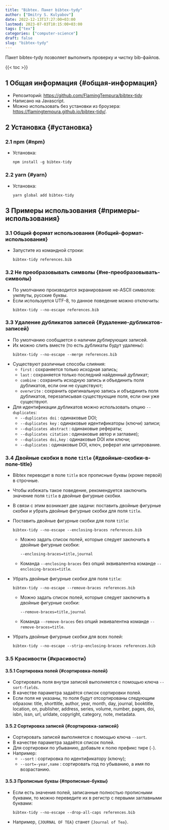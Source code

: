 ```yaml
---
title: "Bibtex. Пакет bibtex-tydy"
author: ["Dmitry S. Kulyabov"]
date: 2022-12-13T17:27:00+03:00
lastmod: 2023-07-03T10:15:00+03:00
tags: ["tex"]
categories: ["computer-science"]
draft: false
slug: "bibtex-tydy"
---
```


Пакет bibtex-tydy позволяет выполнить проверку и чистку bib-файлов.

<!--more-->

{{< toc >}}


## <span class="section-num">1</span> Общая информация {#общая-информация}

-   Репозиторий: <https://github.com/FlamingTempura/bibtex-tidy>
-   Написано на Javascript.
-   Можно использовать без установки из броузера: <https://flamingtempura.github.io/bibtex-tidy/>.


## <span class="section-num">2</span> Установка {#установка}


### <span class="section-num">2.1</span> npm {#npm}

-   Установка:
    ```shell
    npm install -g bibtex-tidy
    ```


### <span class="section-num">2.2</span> yarn {#yarn}

-   Установка:
    ```shell
    yarn global add bibtex-tidy
    ```


## <span class="section-num">3</span> Примеры использования {#примеры-использования}


### <span class="section-num">3.1</span> Общий формат использования {#общий-формат-использования}

-   Запустите из командной строки:
    ```shell
    bibtex-tidy references.bib
    ```


### <span class="section-num">3.2</span> Не преобразовывать символы {#не-преобразовывать-символы}

-   По умолчанию производится экранирование не-ASCII символов: умляуты, русские буквы.
-   Если используется UTF-8, то данное поведение можно отключить:
    ```shell
    bibtex-tidy --no-escape references.bib
    ```


### <span class="section-num">3.3</span> Удаление дубликатов записей {#удаление-дубликатов-записей}

-   По умолчанию сообщается о наличии дублирующих записей.
-   Их можно слить вместе (то есть дубликаты будут удалены):
    ```shell
    bibtex-tidy --no-escape --merge references.bib
    ```
-   Существуют различные способы слияния:
    -   `first` : сохраняется только исходная запись;
    -   `last` : сохраняется только последний найденный дубликат;
    -   `combine` : сохранить исходную запись и объединить поля дубликатов, если они не существуют;
    -   `overwrite` : сохранить оригинальную запись и объединить поля дубликатов, перезаписывая существующие поля, если они уже существуют.
-   Для идентификации дубликатов можно использовать опцию `--duplicates`:
    -   `--duplicates doi` : одинаковые DOI;
    -   `--duplicates key` : одинаковые идентификаторы (ключи) записи;
    -   `--duplicates abstract` : одинаковые рефераты;
    -   `--duplicates citation` : одинаковые автор и заглавие);
    -   `--duplicates doi,key` : одинаковые DOI или ключи;
    -   `--duplicates` : одинаковые DOI, ключ, реферат или цитирование.


### <span class="section-num">3.4</span> Двойные скобки в поле `title` {#двойные-скобки-в-поле-title}

-   Bibtex переводит в поле `title` все прописные буквы (кроме первой) в строчные.
-   Чтобы избежать такое поведение, рекомендуется заключить значение поля `title` в двойные фигурные скобки.
-   В связи с этим возникает две задачи: поставить двойные фигурные скобки и убрать двойные фигурные скобки для поля `title`.
-   Поставить двойные фигурные скобки для поля `title`:
    ```shell
    bibtex-tidy --no-escape --enclosing-braces references.bib
    ```

    -   Можно задать список полей, которые следует заключить в двойные фигурные скобки:
        ```shell
        --enclosing-braces=title,journal
        ```
    -   Команда `--enclosing-braces` без опций эквивалентна команде `--enclosing-braces=title`.
-   Убрать двойные фигурные скобки для поля `title`:
    ```shell
    bibtex-tidy --no-escape --remove-braces references.bib
    ```

    -   Можно задать список полей, которые следует заключить в двойные фигурные скобки:
        ```shell
        --remove-braces=title,journal
        ```
    -   Команда `--remove-braces` без опций эквивалентна команде `--remove-braces=title`.
-   Убрать двойные фигурные скобки для всех полей:
    ```shell
    bibtex-tidy --no-escape --strip-enclosing-braces references.bib
    ```


### <span class="section-num">3.5</span> Красивости {#красивости}


#### <span class="section-num">3.5.1</span> Сортировка полей {#сортировка-полей}

-   Сортировать поля внутри записей выполняется с помощью ключа `--sort-fields`.
-   В качестве параметра задаётся список сортировки полей.
-   Если поля не указаны, то поля будут отсортированы следующим образом: title, shorttitle, author, year, month, day, journal, booktitle, location, on, publisher, address, series, volume, number, pages, doi, isbn, issn, url, urldate, copyright, category, note, metadata.


#### <span class="section-num">3.5.2</span> Сортировка записей {#сортировка-записей}

-   Сортировать записей выполняется с помощью ключа `--sort`.
-   В качестве параметра задаётся список полей.
-   Для сортировки по убыванию, добавьте к полю префикс тире (`-`).
-   Например:
    -   `--sort` : сортировка по идентификатору (ключу);
    -   `--sort=-year,name` : сортировать год по убыванию, а имя по возрастанию.


#### <span class="section-num">3.5.3</span> Прописные буквы {#прописные-буквы}

-   Если есть значения полей, записанные полностью прописными буквами, то можно переведите их в регистр с первыми заглавными буквами:
    ```shell
    bibtex-tidy --no-escape --drop-all-caps references.bib
    ```
-   Например, `{JOURNAL OF TEA}` станет `{Journal of Tea}`.
